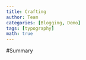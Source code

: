 ```yaml
---
title: Crafting
author: Team
categories: [Blogging, Demo]
tags: [typography]
math: true
---
```

#Summary